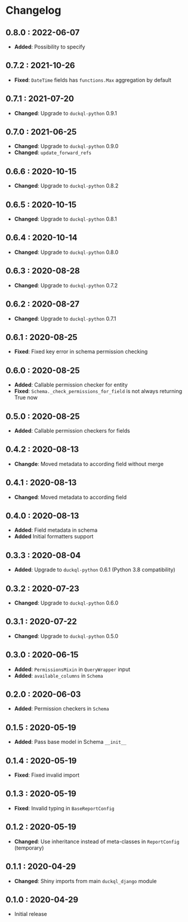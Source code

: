 # Changelog

## 0.8.0 : 2022-06-07

- **Added**: Possibility to specify

## 0.7.2 : 2021-10-26

- **Fixed**: `DateTime` fields has `functions.Max` aggregation by default

## 0.7.1 : 2021-07-20

- **Changed**: Upgrade to `duckql-python` 0.9.1

## 0.7.0 : 2021-06-25

- **Changed**: Upgrade to `duckql-python` 0.9.0
- **Changed**: `update_forward_refs`

## 0.6.6 : 2020-10-15

- **Changed**: Upgrade to `duckql-python` 0.8.2

## 0.6.5 : 2020-10-15

- **Changed**: Upgrade to `duckql-python` 0.8.1

## 0.6.4 : 2020-10-14

- **Changed**: Upgrade to `duckql-python` 0.8.0

## 0.6.3 : 2020-08-28

- **Changed**: Upgrade to `duckql-python` 0.7.2

## 0.6.2 : 2020-08-27

- **Changed**: Upgrade to `duckql-python` 0.7.1

## 0.6.1 : 2020-08-25

- **Fixed**: Fixed key error in schema permission checking

## 0.6.0 : 2020-08-25

- **Added**: Callable permission checker for entity
- **Fixed**: `Schema._check_permissions_for_field` is not always returning True now

## 0.5.0 : 2020-08-25

- **Added**: Callable permission checkers for fields

## 0.4.2 : 2020-08-13

- **Changde**: Moved metadata to according field without merge

## 0.4.1 : 2020-08-13

- **Changed**: Moved metadata to according field

## 0.4.0 : 2020-08-13

- **Added**: Field metadata in schema
- **Added** Initial formatters support

## 0.3.3 : 2020-08-04

- **Added**: Upgrade to `duckql-python` 0.6.1 (Python 3.8 compatibility)

## 0.3.2 : 2020-07-23

- **Changed**: Upgrade to `duckql-python` 0.6.0

## 0.3.1 : 2020-07-22

- **Changed**: Upgrade to `duckql-python` 0.5.0

## 0.3.0 : 2020-06-15

- **Added**: `PermissionsMixin` in `QueryWrapper` input
- **Added**: `available_columns` in `Schema`

## 0.2.0 : 2020-06-03

- **Added**: Permission checkers in `Schema`

## 0.1.5 : 2020-05-19

- **Added**: Pass base model in Schema `__init__`

## 0.1.4 : 2020-05-19

- **Fixed**: Fixed invalid import

## 0.1.3 : 2020-05-19

- **Fixed**: Invalid typing in `BaseReportConfig`

## 0.1.2 : 2020-05-19

- **Changed**: Use inheritance instead of meta-classes in `ReportConfig` (temporary)

## 0.1.1 : 2020-04-29

- **Changed**: Shiny imports from main `duckql_django` module

## 0.1.0 : 2020-04-29

- Initial release
